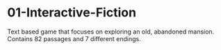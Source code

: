 # 01-Interactive-Fiction
Text based game that focuses on exploring an old, abandoned mansion. Contains 82 passages and 7 different endings.
